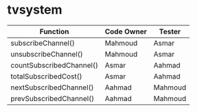 # tvsystem

| Function | Code Owner | Tester |
| -------- | ---------- | ------ |
| subscribeChannel() | Mahmoud | Asmar |
| unsubscribeChannel() | Mahmoud | Asmar |
| countSubscribedChannel() | Asmar | Aahmad |
| totalSubscribedCost() | Asmar | Aahmad |
| nextSubscribedChannel() | Aahmad | Mahmoud |
| prevSubscribedChannel() | Aahmad | Mahmoud |
